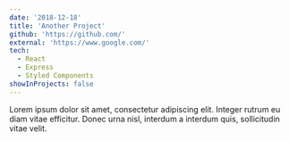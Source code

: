 ```yaml
---
date: '2018-12-18'
title: 'Another Project'
github: 'https://github.com/'
external: 'https://www.google.com/'
tech:
  - React
  - Express
  - Styled Components
showInProjects: false
---
```


Lorem ipsum dolor sit amet, consectetur adipiscing elit. Integer rutrum eu diam vitae efficitur. Donec urna nisl, interdum a interdum quis, sollicitudin vitae velit.

